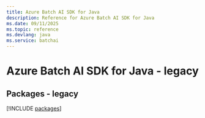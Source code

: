 ```yaml
---
title: Azure Batch AI SDK for Java
description: Reference for Azure Batch AI SDK for Java
ms.date: 09/11/2025
ms.topic: reference
ms.devlang: java
ms.service: batchai
---
```

# Azure Batch AI SDK for Java - legacy
## Packages - legacy
[!INCLUDE [packages](batch-ai-index.md)]